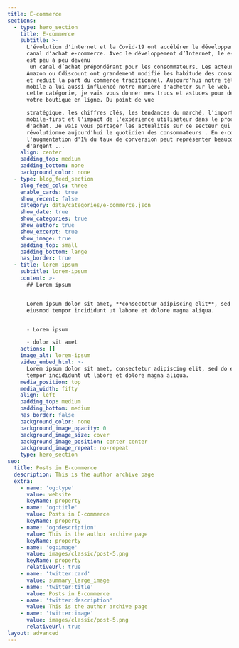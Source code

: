 ```yaml
---
title: E-commerce
sections:
  - type: hero_section
    title: E-commerce
    subtitle: >-
      L'évolution d'internet et la Covid-19 ont accélérer le développement du
      canal d'achat e-commerce. Avec le développement d’Internet, le e-commerce
      est peu à peu devenu
       un canal d’achat prépondérant pour les consommateurs. Les acteurs majeur comme 
      Amazon ou Cdiscount ont grandement modifié les habitude des consommateurs
      et réduit la part du commerce traditionnel. Aujourd'hui notre téléphone
      mobile a lui aussi influencé notre manière d'acheter sur le web. Dans
      cette catégorie, je vais vous donner mes trucs et astuces pour développer
      votre boutique en ligne. Du point de vue 

      stratégique, les chiffres clés, les tendances du marché, l'importance du
      mobile-first et l'impact de l'expérience utilisateur dans le processus
      d'achat. Je vais vous partager les actualités sur ce secteur qui
      révolutionne aujourd'hui le quotidien des consommateurs . En e-commerce,
      l'augmentation d'1% du taux de conversion peut représenter beaucoup
      d'argent ...
    align: center
    padding_top: medium
    padding_bottom: none
    background_color: none
  - type: blog_feed_section
    blog_feed_cols: three
    enable_cards: true
    show_recent: false
    category: data/categories/e-commerce.json
    show_date: true
    show_categories: true
    show_author: true
    show_excerpt: true
    show_image: true
    padding_top: small
    padding_bottom: large
    has_border: true
  - title: lorem-ipsum
    subtitle: lorem-ipsum
    content: >-
      ## Lorem ipsum


      Lorem ipsum dolor sit amet, **consectetur adipiscing elit**, sed do
      eiusmod tempor incididunt ut labore et dolore magna aliqua.


      - Lorem ipsum

      - dolor sit amet
    actions: []
    image_alt: lorem-ipsum
    video_embed_html: >-
      Lorem ipsum dolor sit amet, consectetur adipiscing elit, sed do eiusmod
      tempor incididunt ut labore et dolore magna aliqua.
    media_position: top
    media_width: fifty
    align: left
    padding_top: medium
    padding_bottom: medium
    has_border: false
    background_color: none
    background_image_opacity: 0
    background_image_size: cover
    background_image_position: center center
    background_image_repeat: no-repeat
    type: hero_section
seo:
  title: Posts in E-commerce
  description: This is the author archive page
  extra:
    - name: 'og:type'
      value: website
      keyName: property
    - name: 'og:title'
      value: Posts in E-commerce
      keyName: property
    - name: 'og:description'
      value: This is the author archive page
      keyName: property
    - name: 'og:image'
      value: images/classic/post-5.png
      keyName: property
      relativeUrl: true
    - name: 'twitter:card'
      value: summary_large_image
    - name: 'twitter:title'
      value: Posts in E-commerce
    - name: 'twitter:description'
      value: This is the author archive page
    - name: 'twitter:image'
      value: images/classic/post-5.png
      relativeUrl: true
layout: advanced
---
```

